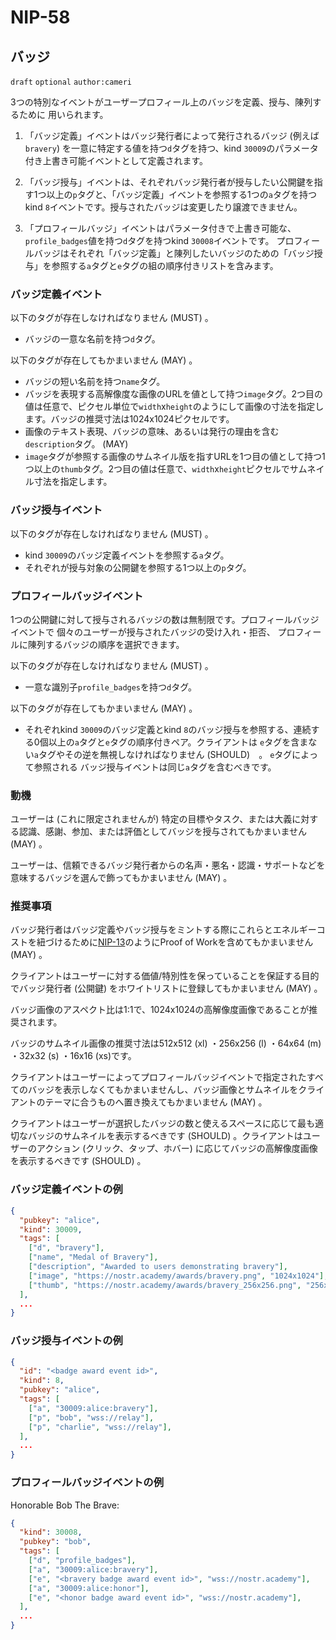 NIP-58
======

バッジ
------

`draft` `optional` `author:cameri`

3つの特別なイベントがユーザープロフィール上のバッジを定義、授与、陳列するために
用いられます。

1. 「バッジ定義」イベントはバッジ発行者によって発行されるバッジ (例えば`bravery`) を一意に特定する値を持つ`d`タグを持つ、kind `30009`のパラメータ付き上書き可能イベントとして定義されます。

2. 「バッジ授与」イベントは、それぞれバッジ発行者が授与したい公開鍵を指す1つ以上の`p`タグと、「バッジ定義」イベントを参照する1つの`a`タグを持つkind `8`イベントです。授与されたバッジは変更したり譲渡できません。

3. 「プロフィールバッジ」イベントはパラメータ付きで上書き可能な、
`profile_badges`値を持つ`d`タグを持つkind `30008`イベントです。
プロフィールバッジはそれぞれ「バッジ定義」と陳列したいバッジのための「バッジ授与」を参照する`a`タグと`e`タグの組の順序付きリストを含みます。

### バッジ定義イベント

以下のタグが存在しなければなりません (MUST) 。

- バッジの一意な名前を持つ`d`タグ。

以下のタグが存在してもかまいません (MAY) 。

- バッジの短い名前を持つ`name`タグ。
- バッジを表現する高解像度な画像のURLを値として持つ`image`タグ。2つ目の値は任意で、ピクセル単位で`width`x`height`のようにして画像の寸法を指定します。バッジの推奨寸法は1024x1024ピクセルです。
- 画像のテキスト表現、バッジの意味、あるいは発行の理由を含む
`description`タグ。 (MAY)
- `image`タグが参照する画像のサムネイル版を指すURLを1つ目の値として持つ1つ以上の`thumb`タグ。2つ目の値は任意で、`width`x`height`ピクセルでサムネイル寸法を指定します。

### バッジ授与イベント

以下のタグが存在しなければなりません (MUST) 。

- kind `30009`のバッジ定義イベントを参照する`a`タグ。
- それぞれが授与対象の公開鍵を参照する1つ以上の`p`タグ。

### プロフィールバッジイベント

1つの公開鍵に対して授与されるバッジの数は無制限です。プロフィールバッジイベントで
個々のユーザーが授与されたバッジの受け入れ・拒否、
プロフィールに陳列するバッジの順序を選択できます。

以下のタグが存在しなければなりません (MUST) 。

- 一意な識別子`profile_badges`を持つ`d`タグ。

以下のタグが存在してもかまいません (MAY) 。

- それぞれkind `30009`のバッジ定義とkind `8`のバッジ授与を参照する、連続する0個以上の`a`タグと`e`タグの順序付きペア。クライアントは
`e`タグを含まない`a`タグやその逆を無視しなければなりません (SHOULD)　。 `e`タグによって参照される
バッジ授与イベントは同じ`a`タグを含むべきです。

### 動機

ユーザーは (これに限定されませんが) 特定の目標やタスク、または大義に対する認識、感謝、参加、または評価としてバッジを授与されてもかまいません (MAY) 。

ユーザーは、信頼できるバッジ発行者からの名声・悪名・認識・サポートなどを意味するバッジを選んで飾ってもかまいません (MAY) 。

### 推奨事項

バッジ発行者はバッジ定義やバッジ授与をミントする際にこれらとエネルギーコストを紐づけるために[NIP-13](13.md)のようにProof of Workを含めてもかまいません (MAY) 。

クライアントはユーザーに対する価値/特別性を保っていることを保証する目的でバッジ発行者 (公開鍵) をホワイトリストに登録してもかまいません (MAY) 。

バッジ画像のアスペクト比は1:1で、1024x1024の高解像度画像であることが推奨されます。

バッジのサムネイル画像の推奨寸法は512x512 (xl) ・256x256 (l) ・64x64 (m) ・32x32 (s) ・16x16 (xs)です。

クライアントはユーザーによってプロフィールバッジイベントで指定されたすべてのバッジを表示しなくてもかまいませんし、バッジ画像とサムネイルをクライアントのテーマに合うものへ置き換えてもかまいません (MAY) 。

クライアントはユーザーが選択したバッジの数と使えるスペースに応じて最も適切なバッジのサムネイルを表示するべきです (SHOULD) 。クライアントはユーザーのアクション (クリック、タップ、ホバー) に応じてバッジの高解像度画像を表示するべきです (SHOULD) 。

### バッジ定義イベントの例

```json
{
  "pubkey": "alice",
  "kind": 30009,
  "tags": [
    ["d", "bravery"],
    ["name", "Medal of Bravery"],
    ["description", "Awarded to users demonstrating bravery"],
    ["image", "https://nostr.academy/awards/bravery.png", "1024x1024"],
    ["thumb", "https://nostr.academy/awards/bravery_256x256.png", "256x256"],
  ],
  ...
}
```

### バッジ授与イベントの例

```json
{
  "id": "<badge award event id>",
  "kind": 8,
  "pubkey": "alice",
  "tags": [
    ["a", "30009:alice:bravery"],
    ["p", "bob", "wss://relay"],
    ["p", "charlie", "wss://relay"],
  ],
  ...
}
```

### プロフィールバッジイベントの例

Honorable Bob The Brave:
```json
{
  "kind": 30008,
  "pubkey": "bob",
  "tags": [
    ["d", "profile_badges"],
    ["a", "30009:alice:bravery"],
    ["e", "<bravery badge award event id>", "wss://nostr.academy"],
    ["a", "30009:alice:honor"],
    ["e", "<honor badge award event id>", "wss://nostr.academy"],
  ],
  ...
}
```
